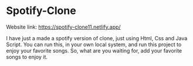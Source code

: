 # Spotify-Clone
Website link: https://spotify-clone11.netlify.app/

I have just a made a spotify version of clone, just using Html, Css and Java Script.
You can run this, in your own local system, and run this project to enjoy your favorite songs.
So, what are you waiting for, add your favorite songs to enjoy it.
